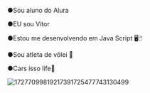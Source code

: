 ●Sou aluno do Alura


●EU sou Vitor


●Estou me desenvolvendo em Java Script 🖥🖱


●Sou atleta de vôlei 🏐 


●Cars isso life💜


![17277099819217391725477743130499](https://github.com/user-attachments/assets/c53f0bcc-2053-4b27-9f3f-f0f1bcb9725c)
